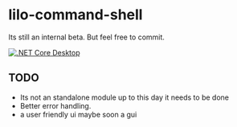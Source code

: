 # lilo-command-shell
Its still an internal beta. But feel free to commit.

[![.NET Core Desktop](https://github.com/JW-Limited/lilo-command-shell/actions/workflows/dotnet-desktop.yml/badge.svg?branch=main)](https://github.com/JW-Limited/lilo-command-shell/actions/workflows/dotnet-desktop.yml)

## TODO
- Its not an standalone module up to this day it needs to be done
- Better error handling.
- a user friendly ui maybe soon a gui
